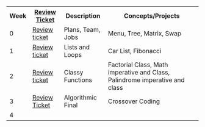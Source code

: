 <table>
   <tr>
    <th>Week</th>
    <th><a href="https://github.com/PranaviInukurti/Pranavinukurti.github.io/issues">Review Ticket</a></th>
    <th>Description</th>
    <th>Concepts/Projects</th>
   </tr>
   
   <tr>
    <td>0</td>
    <td><a href="https://github.com/PranaviInukurti/Pranavinukurti.github.io/issues/2">Review ticket</a></td>
    <td>Plans, Team, Jobs</td>
    <td>Menu, Tree, Matrix, Swap</td>
   </tr>
  
   <tr>
    <td>1</td>
    <td><a href="https://github.com/PranaviInukurti/Pranavinukurti.github.io/issues/3">Review ticket</a></td>
    <td>Lists and Loops</td>
    <td>Car List, Fibonacci</td>
   </tr>
  
   <tr>
    <td>2</td>
    <td><a href="https://github.com/PranaviInukurti/Pranavinukurti.github.io/issues/4">Review ticket</a></td>
    <td>Classy Functions</td>
    <td>Factorial Class, Math imperative and Class, Palindrome imperative and class</td>
   </tr>
  
   <tr>
    <td>3</td>
    <td><a href="https://github.com/PranaviInukurti/Pranavinukurti.github.io/issues/5">Review Ticket</td>
    <td>Algorithmic Final</td>
    <td>Crossover Coding</td>
   </tr>
  
  <tr>
    <td>4</td>
    <td></td>
    <td></td>
    <td></td>
   </tr>
</table>
